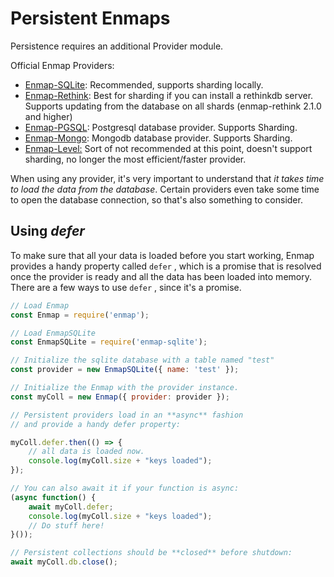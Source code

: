 # Persistent Enmaps

Persistence requires an additional Provider module.

Official Enmap Providers:

* [Enmap-SQLite](https://www.npmjs.com/package/enmap-sqlite): Recommended, supports sharding locally.
* [Enmap-Rethink](https://www.npmjs.com/package/enmap-rethink): Best for sharding if you can install a rethinkdb server. Supports updating from the database on all shards \(enmap-rethink 2.1.0 and higher\)
* [Enmap-PGSQL](https://www.npmjs.com/package/enmap-pgsql): Postgresql database provider. Supports Sharding.
* [Enmap-Mongo](https://www.npmjs.com/package/enmap-mongo): Mongodb database provider. Supports Sharding.
* [Enmap-Level:](https://www.npmjs.com/package/enmap-level) Sort of not recommended at this point, doesn't support sharding, no longer the most efficient/faster provider.

When using any provider, it's very important to understand that _it takes time to load the data from the database_. Certain providers even take some time to open the database connection, so that's also something to consider. 

## Using _defer_

To make sure that all your data is loaded before you start working, Enmap provides a handy property called `defer` , which is a promise that is resolved once the provider is ready and all the data has been loaded into memory. There are a few ways to use `defer` , since it's a promise. 

```javascript
// Load Enmap
const Enmap = require('enmap');

// Load EnmapSQLite
const EnmapSQLite = require('enmap-sqlite');

// Initialize the sqlite database with a table named "test"
const provider = new EnmapSQLite({ name: 'test' });

// Initialize the Enmap with the provider instance.
const myColl = new Enmap({ provider: provider });

// Persistent providers load in an **async** fashion
// and provide a handy defer property:

myColl.defer.then(() => {
    // all data is loaded now.
    console.log(myColl.size + "keys loaded");
});

// You can also await it if your function is async: 
(async function() {
    await myColl.defer;
    console.log(myColl.size + "keys loaded");
    // Do stuff here!
}());

// Persistent collections should be **closed** before shutdown: 
await myColl.db.close();
```



